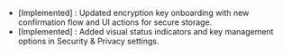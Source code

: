 - [Implemented] : Updated encryption key onboarding with new confirmation flow and UI actions for secure storage.  
- [Implemented] : Added visual status indicators and key management options in Security & Privacy settings.
